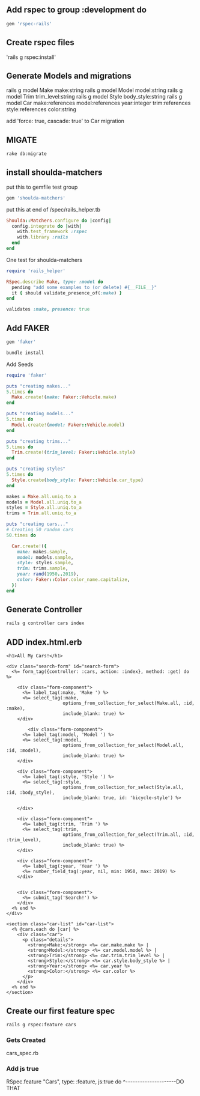 ## Add rspec to group :development do

```ruby
gem 'rspec-rails'
```

## Create rspec files

'rails g rspec:install'


## Generate Models and migrations

rails g model Make make:string
rails g model Model model:string
rails g model Trim trim_level:string
rails g model Style body_style:string
rails g model Car make:references model:references year:integer trim:references style:references color:string

add 'force: true, cascade: true' to Car migration


## MIGATE

```bash
rake db:migrate
```

## install shoulda-matchers

put this  to gemfile test group

```ruby
gem 'shoulda-matchers'
```

put this at end of /spec/rails_helper.tb

```ruby
Shoulda::Matchers.configure do |config|
  config.integrate do |with|
    with.test_framework :rspec
    with.library :rails
  end
end
```


One test for shoulda-matchers

```ruby
require 'rails_helper'

RSpec.describe Make, type: :model do
  pending "add some examples to (or delete) #{__FILE__}"
  it { should validate_presence_of(:make) }
end
```

```ruby
validates :make, presence: true
```

## Add FAKER

```ruby
gem 'faker'
```

```bash
bundle install
```

Add Seeds

```ruby
require 'faker'

puts "creating makes..."
5.times do
  Make.create!(make: Faker::Vehicle.make)
end

puts "creating models..."
5.times do
  Model.create!(model: Faker::Vehicle.model)
end

puts "creating trims..."
5.times do
  Trim.create!(trim_level: Faker::Vehicle.style)
end

puts "creating styles"
5.times do
  Style.create(body_style: Faker::Vehicle.car_type)
end

makes = Make.all.uniq.to_a
models = Model.all.uniq.to_a
styles = Style.all.uniq.to_a
trims = Trim.all.uniq.to_a

puts "creating cars..."
# Creating 50 random cars
50.times do

  Car.create!({
    make: makes.sample,
    model: models.sample,
    style: styles.sample,
    trim: trims.sample,
    year: rand(1950..2019),
    color: Faker::Color.color_name.capitalize,
  })
end

```


## Generate Controller

```bash
rails g controller cars index
```


## ADD index.html.erb

```erb
<h1>All My Cars!</h1>

<div class="search-form" id="search-form">
  <%= form_tag({controller: :cars, action: :index}, method: :get) do %>

    <div class="form-component">
      <%= label_tag(:make, 'Make ') %>
      <%= select_tag(:make,
                     options_from_collection_for_select(Make.all, :id, :make),
                     include_blank: true) %>
    </div>

        <div class="form-component">
      <%= label_tag(:model, 'Model ') %>
      <%= select_tag(:model,
                     options_from_collection_for_select(Model.all, :id, :model),
                     include_blank: true) %>
    </div>

    <div class="form-component">
      <%= label_tag(:style, 'Style ') %>
      <%= select_tag(:style,
                     options_from_collection_for_select(Style.all, :id, :body_style),
                     include_blank: true, id: 'bicycle-style') %>

    </div>

    <div class="form-component">
      <%= label_tag(:trim, 'Trim ') %>
      <%= select_tag(:trim,
                     options_from_collection_for_select(Trim.all, :id, :trim_level),
                     include_blank: true) %>
    </div>

    <div class="form-component">
      <%= label_tag(:year, 'Year ') %>
      <%= number_field_tag(:year, nil, min: 1950, max: 2019) %>
    </div>


    <div class="form-component">
      <%= submit_tag('Search!') %>
    </div>
  <% end %>
</div>

<section class="car-list" id="car-list">
  <% @cars.each do |car| %>
    <div class="car">
      <p class="details">
        <strong>Make:</strong> <%= car.make.make %> |
        <strong>Model:</strong> <%= car.model.model %> |
        <strong>Trim:</strong> <%= car.trim.trim_level %> |
        <strong>Style:</strong> <%= car.style.body_style %> |
        <strong>Year:</strong> <%= car.year %>
        <strong>Color:</strong> <%= car.color %>
      </p>
    </div>
  <% end %>
</section>
```



## Create our first feature spec




```bash
rails g rspec:feature cars
```

### Gets Created 
cars_spec.rb

### Add js true
RSpec.feature "Cars", type: :feature, js:true do
                                          ^---------------------DO THAT 
